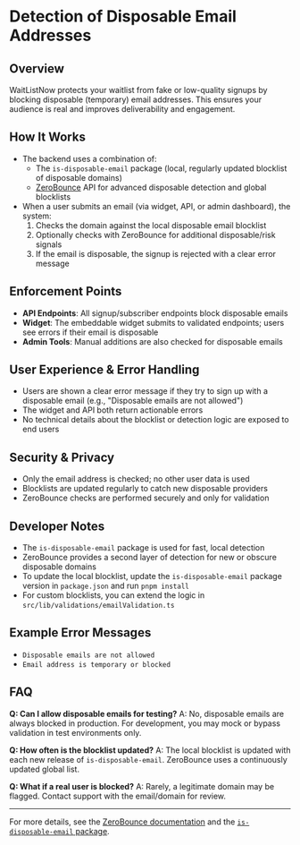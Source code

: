 # Detection of Disposable Email Addresses

## Overview

WaitListNow protects your waitlist from fake or low-quality signups by blocking disposable (temporary) email addresses. This ensures your audience is real and improves deliverability and engagement.

## How It Works

- The backend uses a combination of:
  - The `is-disposable-email` package (local, regularly updated blocklist of disposable domains)
  - [ZeroBounce](https://zerobounce.net/) API for advanced disposable detection and global blocklists
- When a user submits an email (via widget, API, or admin dashboard), the system:
  1. Checks the domain against the local disposable email blocklist
  2. Optionally checks with ZeroBounce for additional disposable/risk signals
  3. If the email is disposable, the signup is rejected with a clear error message

## Enforcement Points

- **API Endpoints**: All signup/subscriber endpoints block disposable emails
- **Widget**: The embeddable widget submits to validated endpoints; users see errors if their email is disposable
- **Admin Tools**: Manual additions are also checked for disposable emails

## User Experience & Error Handling

- Users are shown a clear error message if they try to sign up with a disposable email (e.g., "Disposable emails are not allowed")
- The widget and API both return actionable errors
- No technical details about the blocklist or detection logic are exposed to end users

## Security & Privacy

- Only the email address is checked; no other user data is used
- Blocklists are updated regularly to catch new disposable providers
- ZeroBounce checks are performed securely and only for validation

## Developer Notes

- The `is-disposable-email` package is used for fast, local detection
- ZeroBounce provides a second layer of detection for new or obscure disposable domains
- To update the local blocklist, update the `is-disposable-email` package version in `package.json` and run `pnpm install`
- For custom blocklists, you can extend the logic in `src/lib/validations/emailValidation.ts`

## Example Error Messages

- `Disposable emails are not allowed`
- `Email address is temporary or blocked`

## FAQ

**Q: Can I allow disposable emails for testing?**
A: No, disposable emails are always blocked in production. For development, you may mock or bypass validation in test environments only.

**Q: How often is the blocklist updated?**
A: The local blocklist is updated with each new release of `is-disposable-email`. ZeroBounce uses a continuously updated global list.

**Q: What if a real user is blocked?**
A: Rarely, a legitimate domain may be flagged. Contact support with the email/domain for review.

---

For more details, see the [ZeroBounce documentation](https://zerobounce.net/docs/) and the [`is-disposable-email` package](https://www.npmjs.com/package/is-disposable-email).
